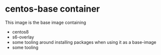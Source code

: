 # centos-base container

This image is the base image containing
* centos8
* s6-overlay
* some tooling around installing packages when using it as a base-image
* some tooling

